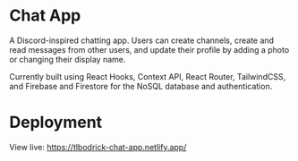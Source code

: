 # Chat App 

A Discord-inspired chatting app. Users can create channels, create and read messages from other users, and update their profile by adding a photo or changing their display name.

Currently built using React Hooks, Context API, React Router, TailwindCSS, and Firebase and Firestore for the NoSQL database and authentication.

# Deployment 

View live: https://tlbodrick-chat-app.netlify.app/



